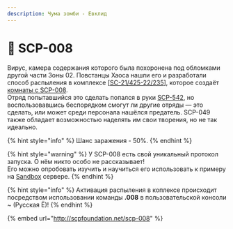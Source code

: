 ```yaml
---
description: Чума зомби - Евклид
---
```


# 🧟 SCP-008

Вирус, камера содержания которого была похоронена под обломками другой части Зоны 02. Повстанцы Хаоса нашли его и разработали способ распыления в комплексе \[[SC-21/425-22/235](../../../other/documents/sc-21-425-22-235.md)], которое создаёт [комнаты с SCP-008](../../custom-rooms/scp-008-room.md).\
Отряд попытавшийся это сделать попался в руки [SCP-542](../../custom-scps/scp-542.md), но воспользовавшись беспорядком смогут ли другие отряды — это сделать, или может среди персонала нашёлся предатель. SCP-049 также обладает возможностью наделять им свои творения, но не так идеально.

{% hint style="info" %}
Шанс заражения - 50%.
{% endhint %}

{% hint style="warning" %}
У SCP-008 есть свой уникальный протокол запуска. О нём никто особо не рассказывает!\
Его можно опробовать изучить и научиться его использовать к примеру на [Sandbox](../../../servers/scpsl-sandbox.md) сервере.
{% endhint %}

{% hint style="info" %}
Активация распыления в коплексе происходит посредством использовании команды **.008** в пользовательской консоли \~ (Русская Ё)!
{% endhint %}

{% embed url="http://scpfoundation.net/scp-008" %}

